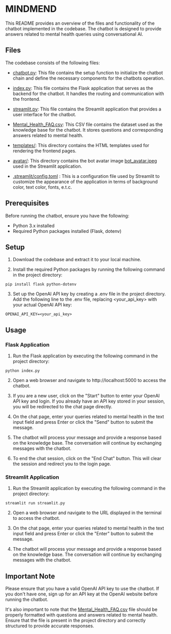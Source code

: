 # MINDMEND

This README provides an overview of the files and functionality of the chatbot implemented in the codebase. The chatbot is designed to provide answers related to mental health queries using conversational AI.

## Files
The codebase consists of the following files:

- [chatbot.py](): This file contains the setup function to initialize the chatbot chain and define the necessary components for the chatbots operation.

- [index.py](): This file contains the Flask application that serves as the backend for the chatbot. It handles the routing and communication with the frontend.

- [streamlit.py](): This file contains the Streamlit application that provides a user interface for the chatbot.

- [Mental_Health_FAQ.csv](): This CSV file contains the dataset used as the knowledge base for the chatbot. It stores questions and corresponding answers related to mental health.

- [templates/](): This directory contains the HTML templates used for rendering the frontend pages.

- [avatar/](): This directory contains the bot avatar image [bot_avatar.jpeg]() used in the Streamlit application.

- [.streamlit/config.toml]() : This is a configuration file used by Streamlit to customize the appearance of the application in terms of background color, text color, fonts, e.t.c.

## Prerequisites
Before running the chatbot, ensure you have the following:

- Python 3.x installed
- Required Python packages installed (Flask, dotenv)

## Setup
1. Download the codebase and extract it to your local machine.


2. Install the required Python packages by running the following command in the project directory:
```
pip install flask python-dotenv
```
3. Set up the OpenAI API key by creating a .env file in the project directory. Add the following line to the .env file, replacing <your_api_key> with your actual OpenAI API key:
```
OPENAI_API_KEY=<your_api_key>
```

## Usage

### Flask Application
1. Run the Flask application by executing the following command in the project directory:
```
python index.py
```
2. Open a web browser and navigate to http://localhost:5000 to access the chatbot.


3. If you are a new user, click on the "Start" button to enter your OpenAI API key and login. If you already have an API key stored in your session, you will be redirected to the chat page directly.


4. On the chat page, enter your queries related to mental health in the text input field and press Enter or click the "Send" button to submit the message.


5. The chatbot will process your message and provide a response based on the knowledge base. The conversation will continue by exchanging messages with the chatbot.


6. To end the chat session, click on the "End Chat" button. This will clear the session and redirect you to the login page.

### Streamlit Application

1. Run the Streamlit application by executing the following command in the project directory:
```
streamlit run streamlit.py
```

2. Open a web browser and navigate to the URL displayed in the terminal to access the chatbot.


3. On the chat page, enter your queries related to mental health in the text input field and press Enter or click the "Enter" button to submit the message.


4. The chatbot will process your message and provide a response based on the knowledge base. The conversation will continue by exchanging messages with the chatbot.

## Important Note
Please ensure that you have a valid OpenAI API key to use the chatbot. If you don't have one, sign up for an API key at the OpenAI website before running the chatbot.

It's also important to note that the [Mental_Health_FAQ.csv]() file should be properly formatted with questions and answers related to mental health. Ensure that the file is present in the project directory and correctly structured to provide accurate responses.

